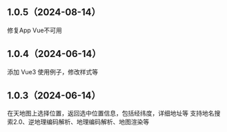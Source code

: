 ## 1.0.5（2024-08-14）
修复App Vue不可用
## 1.0.4（2024-06-14）
添加 Vue3 使用例子，修改样式等
## 1.0.3（2024-06-14）
在天地图上选择位置，返回选中位置信息，包括经纬度，详细地址等
支持地名搜索2.0、逆地理编码解析、地理编码解析、地图渲染等
